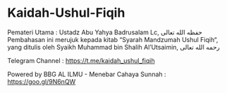 # Kaidah-Ushul-Fiqih
Pemateri Utama : Ustadz Abu Yahya Badrusalam Lc,  حفظه الله تعالى
Pembahasan ini merujuk kepada kitab “Syarah Mandzumah Ushul Fiqih“, yang ditulis oleh Syaikh Muhammad bin Shalih Al’Utsaimin, رحمه الله تعالى

Telegram Channel : https://t.me/kaidah_ushul_fiqih

Powered by BBG AL ILMU - Menebar Cahaya Sunnah : https://goo.gl/9N6nQW
